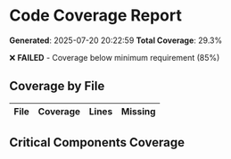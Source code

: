 # Code Coverage Report

**Generated**: 2025-07-20 20:22:59
**Total Coverage**: 29.3%

❌ **FAILED** - Coverage below minimum requirement (85%)

## Coverage by File

| File | Coverage | Lines | Missing |
|------|----------|-------|----------|

## Critical Components Coverage

